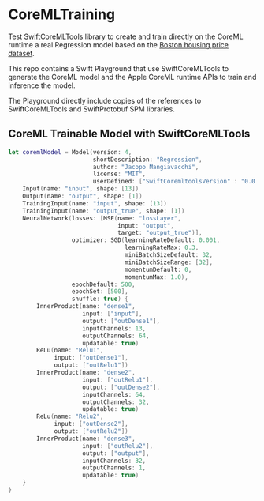 # CoreMLTraining

Test [SwiftCoreMLTools](https://github.com/JacopoMangiavacchi/SwiftCoreMLTools) library to create and train directly on the CoreML runtime a real Regression model based on the [Boston housing price dataset](https://archive.ics.uci.edu/ml/machine-learning-databases/housing/).

This repo contains a Swift Playground that use SwiftCoreMLTools to generate the CoreML model and the Apple CoreML runtime APIs to train and inference the model.

The Playground directly include copies of the references to SwiftCoreMLTools and SwiftProtobuf SPM libraries.

## CoreML Trainable Model with SwiftCoreMLTools

```swift
let coremlModel = Model(version: 4,
                        shortDescription: "Regression",
                        author: "Jacopo Mangiavacchi",
                        license: "MIT",
                        userDefined: ["SwiftCoremltoolsVersion" : "0.0.3"]) {
    Input(name: "input", shape: [13])
    Output(name: "output", shape: [1])
    TrainingInput(name: "input", shape: [13])
    TrainingInput(name: "output_true", shape: [1])
    NeuralNetwork(losses: [MSE(name: "lossLayer",
                               input: "output",
                               target: "output_true")],
                  optimizer: SGD(learningRateDefault: 0.001,
                                 learningRateMax: 0.3,
                                 miniBatchSizeDefault: 32,
                                 miniBatchSizeRange: [32],
                                 momentumDefault: 0,
                                 momentumMax: 1.0),
                  epochDefault: 500,
                  epochSet: [500],
                  shuffle: true) {
        InnerProduct(name: "dense1",
                     input: ["input"],
                     output: ["outDense1"],
                     inputChannels: 13,
                     outputChannels: 64,
                     updatable: true)
        ReLu(name: "Relu1",
             input: ["outDense1"],
             output: ["outRelu1"])
        InnerProduct(name: "dense2",
                     input: ["outRelu1"],
                     output: ["outDense2"],
                     inputChannels: 64,
                     outputChannels: 32,
                     updatable: true)
        ReLu(name: "Relu2",
             input: ["outDense2"],
             output: ["outRelu2"])
        InnerProduct(name: "dense3",
                     input: ["outRelu2"],
                     output: ["output"],
                     inputChannels: 32,
                     outputChannels: 1,
                     updatable: true)
    }
}
```
